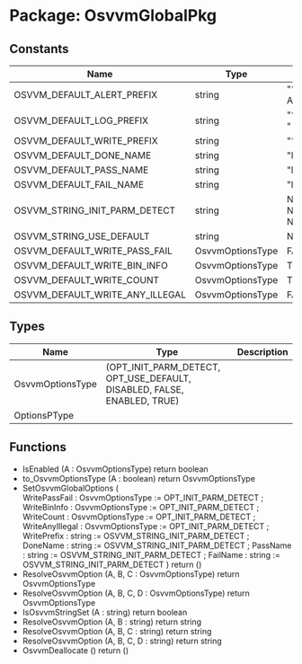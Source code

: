 # Package: OsvvmGlobalPkg
## Constants
| Name                            | Type             | Value            | Description |
| ------------------------------- | ---------------- | ---------------- | ----------- |
| OSVVM_DEFAULT_ALERT_PREFIX      | string           |  "%% Alert"      |             |
| OSVVM_DEFAULT_LOG_PREFIX        | string           |  "%% Log  "      |             |
| OSVVM_DEFAULT_WRITE_PREFIX      | string           |  "%% "           |             |
| OSVVM_DEFAULT_DONE_NAME         | string           |  "DONE"          |             |
| OSVVM_DEFAULT_PASS_NAME         | string           |  "PASSED"        |             |
| OSVVM_DEFAULT_FAIL_NAME         | string           |  "FAILED"        |             |
| OSVVM_STRING_INIT_PARM_DETECT   | string           |  NUL & NUL & NUL |             |
| OSVVM_STRING_USE_DEFAULT        | string           |  NUL & ""        |             |
| OSVVM_DEFAULT_WRITE_PASS_FAIL   | OsvvmOptionsType |  FALSE           |             |
| OSVVM_DEFAULT_WRITE_BIN_INFO    | OsvvmOptionsType |  TRUE            |             |
| OSVVM_DEFAULT_WRITE_COUNT       | OsvvmOptionsType |  TRUE            |             |
| OSVVM_DEFAULT_WRITE_ANY_ILLEGAL | OsvvmOptionsType |  FALSE           |             |
## Types
| Name             | Type                                                                    | Description |
| ---------------- | ----------------------------------------------------------------------- | ----------- |
| OsvvmOptionsType | (OPT_INIT_PARM_DETECT, OPT_USE_DEFAULT, DISABLED, FALSE, ENABLED, TRUE) |             |
| OptionsPType     |                                                                         |             |
## Functions
- IsEnabled <font id="function_arguments">(A : OsvvmOptionsType)</font> <font id="function_return">return boolean</font>
- to_OsvvmOptionsType <font id="function_arguments">(A : boolean)</font> <font id="function_return">return OsvvmOptionsType</font>
- SetOsvvmGlobalOptions <font id="function_arguments">(  
    WritePassFail   : OsvvmOptionsType := OPT_INIT_PARM_DETECT ;
    WriteBinInfo    : OsvvmOptionsType := OPT_INIT_PARM_DETECT ;
    WriteCount      : OsvvmOptionsType := OPT_INIT_PARM_DETECT ;
    WriteAnyIllegal : OsvvmOptionsType := OPT_INIT_PARM_DETECT ;
    WritePrefix     : string := OSVVM_STRING_INIT_PARM_DETECT ;
    DoneName        : string := OSVVM_STRING_INIT_PARM_DETECT ;
    PassName        : string := OSVVM_STRING_INIT_PARM_DETECT ;
    FailName        : string := OSVVM_STRING_INIT_PARM_DETECT
  )</font> <font id="function_return">return ()</font>
- ResolveOsvvmOption <font id="function_arguments">(A, B, C : OsvvmOptionsType)</font> <font id="function_return">return OsvvmOptionsType</font>
- ResolveOsvvmOption <font id="function_arguments">(A, B, C, D : OsvvmOptionsType)</font> <font id="function_return">return OsvvmOptionsType</font>
- IsOsvvmStringSet <font id="function_arguments">(A : string)</font> <font id="function_return">return boolean</font>
- ResolveOsvvmOption <font id="function_arguments">(A, B : string)</font> <font id="function_return">return string</font>
- ResolveOsvvmOption <font id="function_arguments">(A, B, C : string)</font> <font id="function_return">return string</font>
- ResolveOsvvmOption <font id="function_arguments">(A, B, C, D : string)</font> <font id="function_return">return string</font>
- OsvvmDeallocate <font id="function_arguments">()</font> <font id="function_return">return ()</font>

